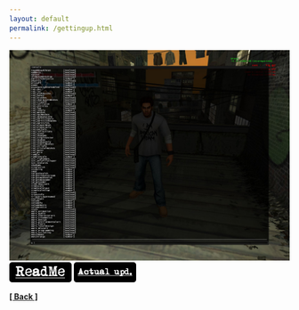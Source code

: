 ```yaml
---
layout: default
permalink: /gettingup.html
---
```

![Screenshot](https://raw.githubusercontent.com/unknownproject/unknownproject.github.io/master/assets/images/gettingup_dbg.jpg)
<a href="https://raw.githubusercontent.com/unknownproject/MarkEccosGettingUp/master/ReadME.tx"><img src="/assets/images/rm.png" width="112" height="36"/></a>
<a href="https://github.com/unknownproject/MarkEccosGettingUp"><img src="/assets/images/au.png" width="112" height="36"/></a>



**[[ Back ]](./)**
